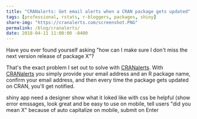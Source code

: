 ```yaml
---
title: "CRANalerts: Get email alerts when a CRAN package gets updated"
tags: [professional, rstats, r-bloggers, packages, shiny]
share-img: "https://cranalerts.com/screenshot.PNG"
permalink: /blog/cranalerts/
date: 2018-04-11 11:00:00 -0400
---
```


Have you ever found yourself asking "how can I make sure I don't miss the next version release of package X"?

That's the exact problem I set out to solve with [CRANalerts](https://cranalerts.com/). With [CRANalerts](https://cranalerts.com/) you simply provide your email address and an R package name, confirm your email address, and then every time the package gets updated on CRAN, you'll get notified.

shiny app
need a designer
show what it loked like with css
be helpful (show error emssages, look great and be easy to use on mobile, tell users "did you mean X" because of auto capitalize on mobile, submit on Enter
